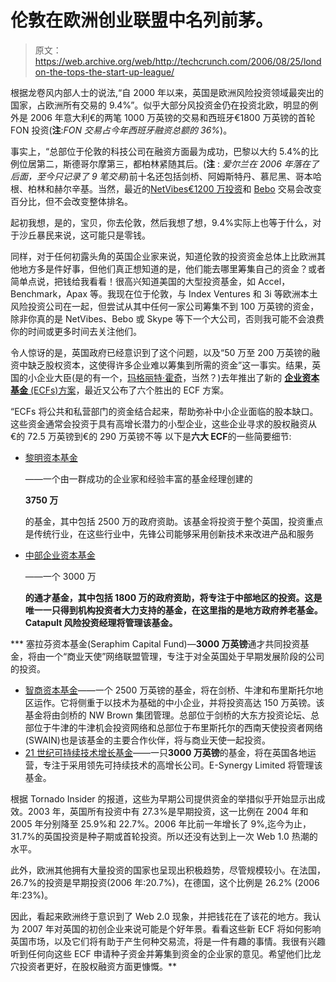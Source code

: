 # 伦敦在欧洲创业联盟中名列前茅。

> 原文：<https://web.archive.org/web/http://techcrunch.com/2006/08/25/london-the-tops-the-start-up-league/>

根据龙卷风内部人士的说法,“自 2000 年以来，英国是欧洲风险投资领域最突出的国家，占欧洲所有交易的 9.4%”。似乎大部分风投资金仍在投资北欧，明显的例外是 2006 年意大利€的两笔 1000 万英镑的交易和西班牙€1800 万英镑的首轮 FON 投资(**注**:*FON 交易占今年西班牙融资总额的 36%*)。

事实上，“总部位于伦敦的科技公司在融资方面最为成功，巴黎以大约 5.4%的比例位居第二，斯德哥尔摩第三，都柏林紧随其后。(**注** : *爱尔兰在 2006 年落在了后面，至今只记录了 9 笔交易*)前十名还包括剑桥、阿姆斯特丹、慕尼黑、哥本哈根、柏林和赫尔辛基。当然，最近的[NetVibes](https://web.archive.org/web/20140122170508/http://www.techcrunch.com/2006/08/13/netvibes-secures-a-15million-investment/ "NetVibes secure €12m investment")[€1200 万投资](https://web.archive.org/web/20140122170508/http://www.techcrunch.com/2006/08/13/netvibes-secures-a-15million-investment/ "NetVibes secure €12m investment")和 [Bebo](https://web.archive.org/web/20140122170508/http://www.techcrunch.com/2006/05/22/bebo-closes-15m-financing/ "Bebo raises $15m") 交易会改变百分比，但不会改变整体排名。

起初我想，是的，宝贝，你去伦敦，然后我想了想，9.4%实际上也等于什么，对于沙丘暴民来说，这可能只是零钱。

同样，对于任何初露头角的英国企业家来说，知道伦敦的投资资金总体上比欧洲其他地方多是件好事，但他们真正想知道的是，他们能去哪里筹集自己的资金？或者简单点说，把钱给我看看！很高兴知道美国的大型投资基金，如 Accel，Benchmark，Apax 等。我现在位于伦敦，与 Index Ventures 和 3i 等欧洲本土风险投资公司在一起，但尝试从其中任何一家公司筹集不到 100 万英镑的资金，除非你真的是 NetVibes、Bebo 或 Skype 等下一个大公司，否则我可能不会浪费你的时间或更多时间去关注他们。

令人惊讶的是，英国政府已经意识到了这个问题，以及“50 万至 200 万英镑的融资中缺乏股权资本，这使得许多企业难以筹集到所需的资金”这一事实。结果，英国的小企业大臣(是的有一个，[玛格丽特·霍奇](https://web.archive.org/web/20140122170508/http://www.epolitix.com/EN/MPWebsites/Margaret+Hodge "Small Business Minister")，当然？)去年推出了新的 [**企业资本基金** (ECFs)方案](https://web.archive.org/web/20140122170508/http://www.sbs.gov.uk/sbsgov/action/layer?topicId=7000000158 "ECF's")，最近又公布了六个胜出的 ECF 方案。

“ECFs 将公共和私营部门的资金结合起来，帮助弥补中小企业面临的股本缺口。这些资金通常会投资于具有高增长潜力的小型企业，这些企业寻求的股权融资从€的 72.5 万英镑到€的 290 万英镑不等
以下是**六大 ECF**的一些简要细节:

*   [黎明资本基金](https://web.archive.org/web/20140122170508/http://www.dawncapital.co.uk/ "The Dawn Capital Fund - Opens in a new window")

    ——一个由一群成功的企业家和经验丰富的基金经理创建的

    **3750 万**

    的基金，其中包括 2500 万的政府资助。该基金将投资于整个英国，投资重点是传统行业，在这些行业中，先锋公司能够采用创新技术来改进产品和服务

*   [中部企业资本基金](https://web.archive.org/web/20140122170508/http://www.catapult-vm.co.uk/ "The Midlands Enterprise Capital Fund - Opens in a new window")

    ——一个 3000 万

     **的通才基金，其中包括 1800 万的政府资助，将专注于中部地区的投资。这是唯一一只得到机构投资者大力支持的基金，在这里指的是地方政府养老基金。Catapult 风险投资经理将管理该基金。** 

 ***   塞拉芬资本基金(Seraphim Capital Fund)—**3000 万英镑**通才共同投资基金，将由一个“商业天使”网络联盟管理，专注于对全英国处于早期发展阶段的公司的投资。

*   [智商资本基金](https://web.archive.org/web/20140122170508/http://www.nwbrown.co.uk/ "The IQ Capital Fund - Opens in a new window")——一个 2500 万英镑的基金，将在剑桥、牛津和布里斯托尔地区运作。它将侧重于以技术为基础的中小企业，并将投资高达 150 万英镑。该基金将由剑桥的 NW Brown 集团管理。总部位于剑桥的大东方投资论坛、总部位于牛津的牛津机会投资网络和总部位于布里斯托尔的西南天使投资者网络(SWAIN)也是该基金的主要合作伙伴，将与商业天使一起投资。
*   [21 世纪可持续技术增长基金](https://web.archive.org/web/20140122170508/http://www.e-synergy.com/ "21st Century Sustainable Technology Growth Fund - Opens in a new window")——一只**3000 万英镑**的基金，将在英国各地运营，专注于采用领先可持续技术的高增长公司。E-Synergy Limited 将管理该基金。

根据 Tornado Insider 的报道，这些为早期公司提供资金的举措似乎开始显示出成效。2003 年，英国所有投资中有 27.3%是早期投资，这一比例在 2004 年和 2005 年分别降至 25.9%和 22.7%。2006 年比前一年增长了 9%,迄今为止，31.7%的英国投资是种子期或首轮投资。所以还没有达到上一次 Web 1.0 热潮的水平。

此外，欧洲其他拥有大量投资的国家也呈现出积极趋势，尽管规模较小。在法国，26.7%的投资是早期投资(2006 年:20.7%)，在德国，这个比例是 26.2% (2006 年:23%)。

因此，看起来欧洲终于意识到了 Web 2.0 现象，并把钱花在了该花的地方。我认为 2007 年对英国的初创企业来说可能是个好年景。看看这些新 ECF 将如何影响英国市场，以及它们将有助于产生何种交易流，将是一件有趣的事情。我很有兴趣听到任何向这些 ECF 申请种子资金并筹集到资金的企业家的意见。希望他们比龙穴投资者更好，在股权融资方面更慷慨。**